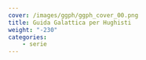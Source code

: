 ```yaml
---
cover: /images/ggph/ggph_cover_00.png
title: Guida Galattica per Hughisti
weight: "-230"
categories:
    - serie
---
```


<br>
